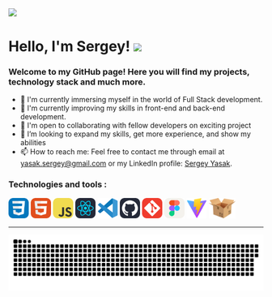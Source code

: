 <picture>
    <source srcset="https://media.giphy.com/media/WFZvB7VIXBgiz3oDXE/giphy.gif" media="(prefers-color-scheme: dark)" />
    <img src="https://media.giphy.com/media/v1.Y2lkPTc5MGI3NjExZmJkODA5ZDViNjc0OTYyZWVjM2E0NjE2Zjc5Y2QyMmMwNDg5ZDM5MiZlcD12MV9pbnRlcm5hbF9naWZzX2dpZklkJmN0PWc/l4JyQqyt9S1WTiE6c/giphy-downsized.gif" width="200" /></picture> 
<div id="header"">
    <h1>
    Hello, I'm Sergey!
    <img
        src="https://media.giphy.com/media/hvRJCLFzcasrR4ia7z/giphy.gif"
        width="30px"
    />
    </h1>

</div>

                                                                            
<h3>Welcome to my GitHub page! Here you will find my projects, technology stack and much more.</h3>

- 🔭 I'm currently immersing myself in the world of Full Stack development.
- 🌱 I'm currently improving my skills in front-end and back-end development.
- 👯 I'm open to collaborating with fellow developers on exciting project
- 🤔 I’m looking to expand my skills, get more experience, and show my abilities
- 📫 How to reach me: Feel free to contact me through email at yasak.sergey@gmail.com or my LinkedIn profile: <a href ="https://www.linkedin.com/in/sergey-yasak-542a83268/">Sergey Yasak</a>.

### Technologies and tools :

<div>

  <img src="./icons/CSS.svg"  title="CSS3" alt="CSS3"  height="40"/>
  <img src="./icons/HTML.svg" title="HTML5" alt="HTML5"  height="40"/>
  <img src="./icons/JavaScript.svg"  title="JS" alt="JS"  height="40"/>
  <img src="./icons/React-Dark.svg"  title="React" alt="React"  height="40"/>
  <img src="./icons/vscode-original.svg" title="Visual Studio Code" alt="Visual Studio Code"  height="40"/>
  <img src="./icons/Github-Dark.svg" title="Github"  alt="Github"  height="40" />
  <img src="./icons/Git.svg" title="Git"  alt="Git"  height="40" />
  <img src="./icons/Figma-Light.svg" title="Figma" alt="Figma"  height="40"/>
  <img src="./icons/Vitejs-logo.svg" title="Webpack" alt="Vitejs"  height="40"/>
   <img src="./icons/parcel.svg" title="parcel" alt="parcel"  height="40"/>

</div>


---



<p align="center">
 <img width="600" src="icons/github-snake.svg" alt="snake"/>
</p>

